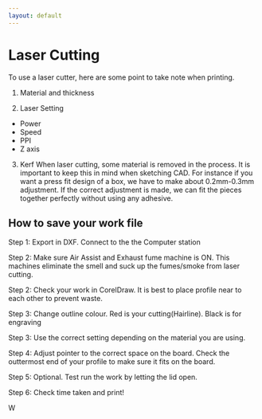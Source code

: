 ```yaml
---
layout: default
---
```


# Laser Cutting

To use a laser cutter, here are some point to take note when printing.

1. Material and thickness 


2. Laser Setting
- Power 
- Speed
- PPI
- Z axis

3. Kerf
When laser cutting, some material is removed in the process. It is important to keep this in mind when sketching CAD. For instance if you want a press fit design of a box, we have to make about 0.2mm-0.3mm adjustment. If the correct adjustment is made, we can fit the pieces together perfectly without using any adhesive.

## How to save your work file

Step 1: Export in DXF. Connect to the the Computer station

Step 2: Make sure Air Assist and Exhaust fume machine is ON. This machines eliminate the smell and suck up the fumes/smoke from laser cutting.

Step 2: Check your work in CorelDraw. It is best to place profile near to each other to prevent waste. 

Step 3: Change outline colour. Red is your cutting(Hairline). Black is for engraving

Step 3: Use the correct setting depending on the material you are using.

Step 4: Adjust pointer to the correct space on the board. Check the outtermost end of your profile to make sure it fits on the board.

Step 5: Optional. Test run the work by letting the lid open. 

Step 6: Check time taken and print!

W
